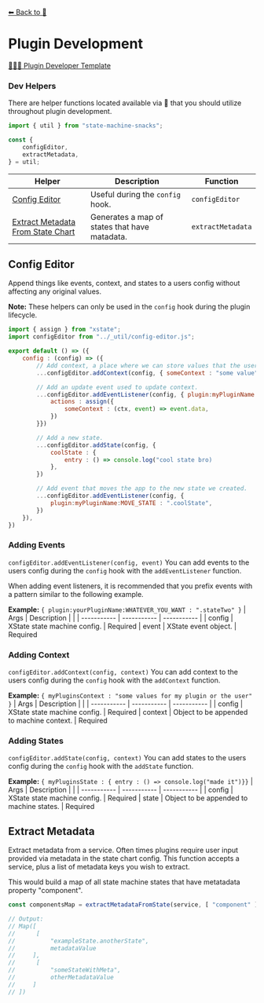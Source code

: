 [⬅ Back to 🍕](https://github.com/qudo-lucas/state-machine-snacks)
# Plugin Development

[👨🏽‍💻 Plugin Developer Template](https://github.com/qudo-lucas/sms-template---plugin)

### Dev Helpers 
There are helper functions located available via 🍕 that you should utilize throughout plugin development. 
```javascript
import { util } from "state-machine-snacks";

const {
    configEditor,
    extractMetadata,
} = util;
```
| Helper | Description | Function |
| ------  | ------ | ---- |
| [Config Editor](#config-editor) | Useful during the `config` hook. |  `configEditor` |
| [Extract Metadata From State Chart](#extract-metadata) | Generates a map of states that have matadata. | `extractMetadata` |

## Config Editor
Append things like events, context, and states to a users config without affecting any original values. 

**Note:** These helpers can only be used in the `config` hook during the plugin lifecycle.

```javascript
import { assign } from "xstate";
import configEditor from "../_util/config-editor.js";

export default () => ({
    config : (config) => ({
        // Add context, a place where we can store values that the user can also read.
        ...configEditor.addContext(config, { someContext : "some value" })

        // Add an update event used to update context.
        ...configEditor.addEventListener(config, { plugin:myPluginName:UPDATE_STATE : {
            actions : assign({
                someContext : (ctx, event) => event.data,
            })
        }})

        // Add a new state.
        ...configEditor.addState(config, {
            coolState : {
                entry : () => console.log("cool state bro)
            },
        })

        // Add event that moves the app to the new state we created.
        ...configEditor.addEventListener(config, {
            plugin:myPluginName:MOVE_STATE : ".coolState",
        })
    }),
})
```

### Adding Events
 `configEditor.addEventListener(config, event)`
You can add events to the users config during the `config` hook with the `addEventListener` function. 

When adding event listeners, it is recommended that you prefix events with a pattern similar to the following example.

**Example:** ```{ plugin:yourPluginName:WHATEVER_YOU_WANT : ".stateTwo" }```
| Args     | Description  |              |
| ----------- | -----------  | -----------  | 
| config  | XState state machine config. | Required
| event  | XState event object.  | Required

### Adding Context
 `configEditor.addContext(config, context)`
You can add context to the users config during the `config` hook with the `addContext` function. 


**Example:** ```{ myPluginsContext : "some values for my plugin or the user" }```
| Args     | Description  |              |
| ----------- | -----------  | -----------  | 
| config  | XState state machine config. | Required
| context  | Object to be appended to machine context.   | Required

### Adding States
 `configEditor.addState(config, context)`
You can add states to the users config during the `config` hook with the `addState` function. 

**Example:** ```{ myPluginsState : { entry : () => console.log("made it")}}```
| Args     | Description  |              |
| ----------- | -----------  | -----------  | 
| config  | XState state machine config. | Required
| state  | Object to be appended to machine states.   | Required

<h2 id="extract-metadata">Extract Metadata</h2>

Extract metadata from a service. Often times plugins require user input provided via metadata in the state chart config. This function accepts a service, plus a list of  metadata keys you wish to extract.

This would build a map of all state machine states that have metatadata property "component".
```javascript
const componentsMap = extractMetadataFromState(service, [ "component" ]);

// Output:
// Map([
//      [
//          "exampleState.anotherState",
//          metadataValue
//     ],
//      [
//          "someStateWithMeta",
//          otherMetadataValue
//     ]
// ])
```
